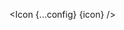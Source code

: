 <script lang="ts">
  import type { Component } from 'svelte';
  const config = {
    size: '30',
  };
  import { Icon } from 'svelte-supertiny';
  export let icon: Component;
</script>

<Icon {...config} {icon} />
